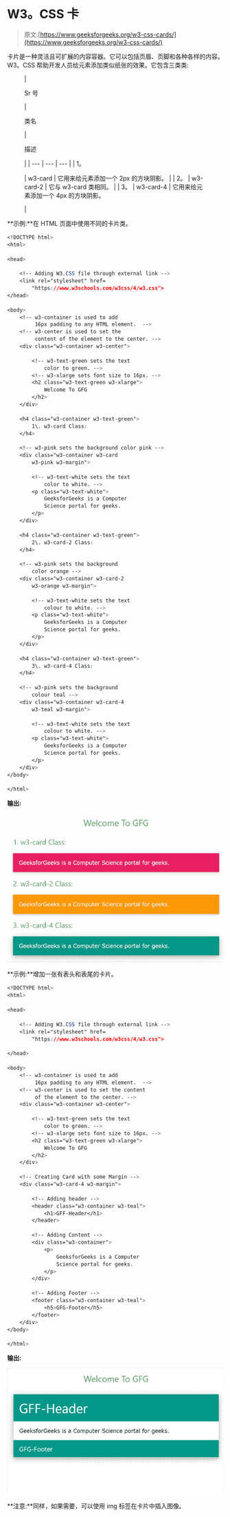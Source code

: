 # W3。CSS 卡

> 原文:[https://www.geeksforgeeks.org/w3-css-cards/](https://www.geeksforgeeks.org/w3-css-cards/)

卡片是一种灵活且可扩展的内容容器。它可以包括页眉、页脚和各种各样的内容。W3。CSS 帮助开发人员给元素添加类似纸张的效果。它包含三类类:

<figure class="table">

| 

Sr 号

 | 

类名

 | 

描述

 |
| --- | --- | --- |
| 1。

 | w3-card | 它用来给元素添加一个 2px 的方块阴影。 |
| 2。 | w3-card-2 | 它与 w3-card 类相同。 |
| 3。 | w3-card-4 | 它用来给元素添加一个 4px 的方块阴影。

 |

</figure>

**示例:**在 HTML 页面中使用不同的卡片类。

```css
<!DOCTYPE html>
<html>

<head>

    <!-- Adding W3.CSS file through external link -->
    <link rel="stylesheet" href=
        "https://www.w3schools.com/w3css/4/w3.css">
</head>

<body>
    <!-- w3-container is used to add
         16px padding to any HTML element.  -->
    <!-- w3-center is used to set the
         content of the element to the center. -->
    <div class="w3-container w3-center">

        <!-- w3-text-green sets the text 
            color to green. -->
        <!-- w3-xlarge sets font size to 16px. -->
        <h2 class="w3-text-green w3-xlarge">
            Welcome To GFG
        </h2>
    </div>

    <h4 class="w3-container w3-text-green">
        1\. w3-card Class:
    </h4>

    <!-- w3-pink sets the background color pink -->
    <div class="w3-container w3-card 
        w3-pink w3-margin">

        <!-- w3-text-white sets the text 
            color to white. -->
        <p class="w3-text-white">
            GeeksforGeeks is a Computer 
            Science portal for geeks.
        </p>
    </div>

    <h4 class="w3-container w3-text-green">
        2\. w3-card-2 Class:
    </h4>

    <!-- w3-pink sets the background 
        color orange -->
    <div class="w3-container w3-card-2 
        w3-orange w3-margin">

        <!-- w3-text-white sets the text 
            colour to white. -->
        <p class="w3-text-white">
            GeeksforGeeks is a Computer 
            Science portal for geeks.
        </p>
    </div>

    <h4 class="w3-container w3-text-green">
        3\. w3-card-4 Class:
    </h4>

    <!-- w3-pink sets the background 
        colour teal -->
    <div class="w3-container w3-card-4 
        w3-teal w3-margin">

        <!-- w3-text-white sets the text 
            colour to white. -->
        <p class="w3-text-white">
            GeeksforGeeks is a Computer 
            Science portal for geeks.
        </p>
    </div>
</body>

</html>
```

**输出:**

![](img/28f789306564742a9ab2239876fd5ca4.png)

**示例:**增加一张有表头和表尾的卡片。

```css
<!DOCTYPE html>
<html>

<head>

    <!-- Adding W3.CSS file through external link -->
    <link rel="stylesheet" href=
        "https://www.w3schools.com/w3css/4/w3.css">

</head>

<body>
    <!-- w3-container is used to add
         16px padding to any HTML element.  -->
    <!-- w3-center is used to set the content 
         of the element to the center. -->
    <div class="w3-container w3-center">

        <!-- w3-text-green sets the text 
            color to green. -->
        <!-- w3-xlarge sets font size to 16px. -->
        <h2 class="w3-text-green w3-xlarge">
            Welcome To GFG
        </h2>
    </div>

    <!-- Creating Card with some Margin -->
    <div class="w3-card-4 w3-margin">

        <!-- Adding header -->
        <header class="w3-container w3-teal">
            <h1>GFF-Header</h1>
        </header>

        <!-- Adding Content -->
        <div class="w3-container">
            <p>
                GeeksforGeeks is a Computer 
                Science portal for geeks.
            </p>
        </div>

        <!-- Adding Footer -->
        <footer class="w3-container w3-teal">
            <h5>GFG-Footer</h5>
        </footer>
    </div>
</body>

</html>
```

**输出:**

![](img/1d6f019c9fc85ef388edc2fe8e0e0d77.png)

**注意:**同样，如果需要，可以使用 img 标签在卡片中插入图像。
